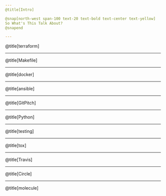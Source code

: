 ```yaml
---
@title[Intro]

@snap[north-west span-100 text-20 text-bold text-center text-yellow]
So What's This Talk About?
@snapend

---
```

@title[terraform]

---
@title[Makefile]

---
@title[docker]

---
@title[ansible]

---
@title[GitPitch]

---
@title[Python]

---
@title[testing]

---
@title[tox]

---
@title[Travis]

---
@title[Circle]

---
@title[molecule]